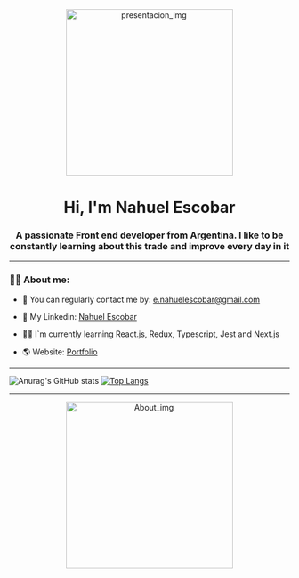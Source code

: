 <div id="header" align="center">
  <img
    src="https://media.giphy.com/media/qgQUggAC3Pfv687qPC/giphy.gif"
    alt="presentacion_img"
    width="300"
  />
  <h1 align="center">Hi, I'm Nahuel Escobar</h1>
  <h3>A passionate Front end developer from Argentina. I like to be constantly learning about this trade and improve every day in it</h3>
</div>

---

### 👨‍💻 About me:

- 🔹 You can regularly contact me by: e.nahuelescobar@gmail.com

- 🔹 My Linkedin: [Nahuel Escobar](https://www.linkedin.com/in/esteban-nahuel-escobar-704098253/)

- 🤸‍♂️ I`m currently learning React.js, Redux, Typescript, Jest and Next.js

- 🌎 Website: [Portfolio](https://nahuel-escobar.github.io/Porfolio-Nahuel-Escobar/index.html)


---

![Anurag's GitHub stats](https://github-readme-stats.vercel.app/api?username=Nahuel-Escobar&show_icons=true&theme=synthwave) [![Top Langs](https://github-readme-stats.vercel.app/api/top-langs/?username=Nahuel-Escobar&layout=compact)](https://github.com/anuraghazra/github-readme-stats)

---

<div id="main" align="center">
    <img
      src="https://giphy.com/embed/l41JU9pUyosHzWyuQ"
      alt="About_img"
      width="300"
    />
</div>

